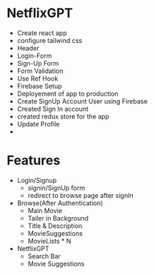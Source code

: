 # NetflixGPT
  - Create react app 
  - configure tailwind css
  - Header
  - Login-Form
  - Sign-Up Form
  - Form Validation
  - Use Ref Hook 
  - Firebase Setup 
  - Deployement of app to production 
  - Create SignUp Account User using Firebase
  - Created Sign In account
  - created redux store for the app
  - Update Profile 
  -
# Features 
- Login/Signup
  - signin/SignUp form 
  - redirect to browse page after signIn
- Browse(After Authentication)
    - Main Movie
    - Tailer in Background
    - Title & Description
    - MovieSuggestions
    - MovieLists * N
- NetflixGPT
    - Search Bar
    - Movie Suggestions